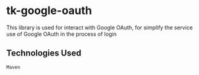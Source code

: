 # tk-google-oauth

This library is used for interact with Google OAuth, for simplify the service use of Google OAuth in the process of login

## Technologies Used

    Maven
